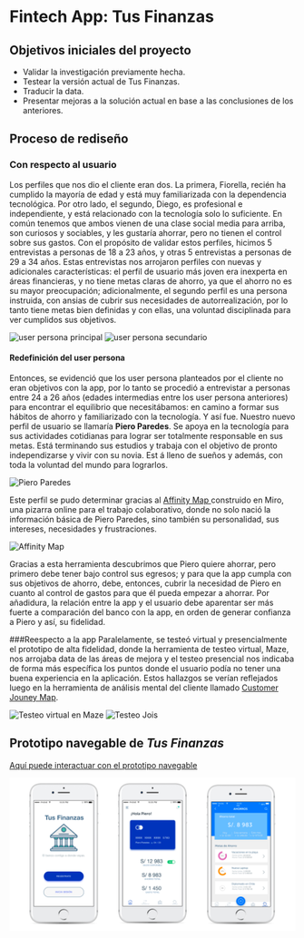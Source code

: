 # Fintech App: **Tus Finanzas**

## Objetivos iniciales del proyecto
*	Validar la investigación previamente hecha. 
* Testear la versión actual de Tus Finanzas.
*	Traducir la data. 
*	Presentar mejoras a la solución actual en base a las conclusiones de los anteriores. 

## Proceso de rediseño
### Con respecto al usuario
Los perfiles que nos dio el cliente eran dos. La primera, Fiorella, recién ha cumplido la mayoría de edad y está muy familiarizada con la dependencia tecnológica.  Por otro lado, el segundo, Diego, es profesional e independiente, y está relacionado con la tecnología solo lo suficiente. En común tenemos que ambos vienen de una clase social media para arriba, son curiosos y sociables, y les gustaría ahorrar, pero no tienen el control sobre sus gastos.
Con el propósito de validar estos perfiles, hicimos 5 entrevistas a personas de 18 a 23 años, y otras 5 entrevistas a personas de 29 a 34 años. Estas entrevistas nos arrojaron perfiles con nuevas y adicionales características: el perfil de usuario más joven era inexperta en áreas financieras, y no tiene metas claras de ahorro, ya que el ahorro no es su mayor preocupación; adicionalmente, el segundo perfil es una persona instruida, con ansias de cubrir sus necesidades de autorrealización, por lo tanto tiene metas bien definidas y con ellas, una voluntad disciplinada para ver cumplidos sus objetivos. 

![user persona principal](./imgs/Fiorella-Primaria.png)
![user persona secundario](./imgs/Diego-secundario.png)

#### Redefinición del user persona
Entonces, se evidenció que los user persona planteados por el cliente no eran objetivos con la app, por lo tanto se procedió a entrevistar a personas entre 24 a 26 años (edades intermedias entre los user persona anteriores) para encontrar el equilibrio que necesitábamos: en camino a formar sus hábitos de ahorro y familiarizado con la tecnología. Y así fue. 
Nuestro nuevo perfil de usuario se llamaría **Piero Paredes**. Se apoya en la tecnología para sus actividades cotidianas para lograr ser totalmente responsable en sus metas. Está terminando sus estudios y trabaja con el objetivo de pronto independizarse y vivir con su novia. Est á lleno de sueños y además, con toda la voluntad del mundo para lograrlos.

![Piero Paredes](./imgs/PieroParedes.png)

Este perfil se pudo determinar gracias al [Affinity Map ](https://miro.com/welcomeonboard/C8gCGyZazvv6omWxsRDrEvXzn1UF70HkMdaRakhTkZHznQc1HuZMz1MCdF6Mxx71)construido en Miro, una pizarra online para el trabajo colaborativo, donde no solo nació la información básica de Piero Paredes, sino también su personalidad, sus intereses, necesidades y frustraciones.

![Affinity Map](./imgs/affinityMap.jpg)

Gracias a esta herramienta descubrimos que Piero quiere ahorrar, pero primero debe tener bajo control sus egresos; y para que la app cumpla con sus objetivos de ahorro, debe, entonces, cubrir la necesidad de Piero en cuanto al control de gastos para que él pueda empezar a ahorrar. Por añadidura, la relación entre la app y el usuario debe aparentar ser más fuerte a comparación del banco con la app, en orden de generar confianza a Piero y así, su fidelidad. 

###Reespecto a la app
Paralelamente, se testeó virtual y presencialmente el prototipo de alta fidelidad, donde la herramienta de testeo virtual, Maze, nos arrojaba data de las áreas de mejora y el testeo presencial nos indicaba de forma más específica los puntos donde el usuario podía no tener una buena experiencia en la aplicación. Estos hallazgos se verían reflejados luego en la herramienta de análisis mental del cliente llamado [Customer Jouney Map](https://www.figma.com/file/dZtpM4MqqIQvzAmyRNAbtTWj/App-Financiera-Investigaci%C3%B3n.?node-id=3%3A114).

![Testeo virtual en Maze](./imgs/maze.jpg) ![Testeo Jois](./imgs/PrincesaHerbaLifeTest.jpg)

## Prototipo navegable de ***Tus Finanzas***
[Aquí puede interactuar con el prototipo navegable](https://marvelapp.com/i3563d4/screen/58248654)

![tusfinanzas2.0](./imgs/3en1.png) 


